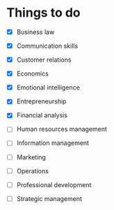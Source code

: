 # Things to do

- [x] Business law

- [x] Communication skills

- [x] Customer relations

- [x] Economics

- [x] Emotional intelligence

- [x] Entrepreneurship

- [x] Financial analysis

- [ ] Human resources management

- [ ] Information management

- [ ] Marketing

- [ ] Operations

- [ ] Professional development

- [ ] Strategic management

